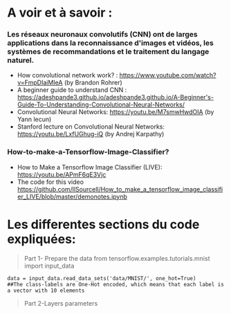 
# A voir et à savoir : 

### Les réseaux neuronaux convolutifs (CNN) ont de larges applications dans la reconnaissance d'images et vidéos, les systèmes de recommandations et le traitement du langage naturel.
* How convolutional network work? : https://www.youtube.com/watch?v=FmpDIaiMIeA (by Brandon Rohrer)
* A beginner guide to understand CNN : https://adeshpande3.github.io/adeshpande3.github.io/A-Beginner's-Guide-To-Understanding-Convolutional-Neural-Networks/
* Convolutional Neural Networks: https://youtu.be/M7smwHwdOIA (by Yann lecun) 
* Stanford lecture on Convolutional Neural Networks:  https://youtu.be/LxfUGhug-iQ (by Andrej Karpathy)

### How-to-make-a-Tensorflow-Image-Classifier? 
* How to Make a Tensorflow Image Classifier (LIVE): https://youtu.be/APmF6qE3Vjc
* The code for this video https://github.com/llSourcell/How_to_make_a_tensorflow_image_classifier_LIVE/blob/master/demonotes.ipynb

# Les differentes sections du code expliquées: 
>Part 1- Prepare the data 
from tensorflow.examples.tutorials.mnist import input_data
```
data = input_data.read_data_sets('data/MNIST/', one_hot=True)
##The class-labels are One-Hot encoded, which means that each label is a vector with 10 elements
```

>Part 2-Layers parameters  
